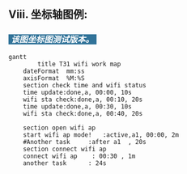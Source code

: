 ## Viii. 坐标轴图例:
<p style="font-size: 1.5em; text-align: left;"><h3><em><strong style="background-color: #317399; padding: 0 5px; color: #fff;">该图坐标图测试版本。</strong></em></h3></p>

```{mermaid}
gantt
	    title T31 wifi work map
    dateFormat  mm:ss
    axisFormat  %M:%S
    section check time and wifi status
    time update:done,a, 00:00, 10s
    wifi sta check:done,a, 00:10, 20s
    time update:done,a, 00:30, 10s
    wifi sta check:done,a, 00:40, 20s
	
    section open wifi ap
    start wifi ap mode!   :active,a1, 00:00, 2m
    #Another task     :after a1  , 20s
    section connect wifi ap
    connect wifi ap    : 00:30 , 1m
    another task      : 24s
```
